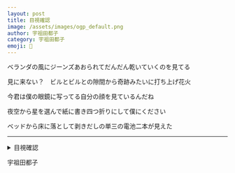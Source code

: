 ```yaml
---
layout: post
title: 目視確認
image: /assets/images/ogp_default.png
author: 宇祖田都子
category: 宇祖田都子
emoji: 🎈
---
```


<div class="tanka-area"><div class="tanka">
<p>ベランダの風にジーンズあおられてだんだん乾いていくのを見てる</p>
<p>見に来ない？　ビルとビルとの隙間から奇跡みたいに打ち上げ花火</p>
<p>今君は僕の眼鏡に写ってる自分の顔を見ているんだね</p>
<p>夜空から星を選んで紙に書き四つ折りにして僕にください</p>
<p>ベッドから床に落として剥きだしの単三の電池二本が見えた</p></div></div>

---

<details><summary>目視確認</summary>
ベランダの風にジーンズあおられてだんだん乾いていくのを見てる<br />
見に来ない？　ビルとビルとの隙間から奇跡みたいに打ち上げ花火<br />
今君は僕の眼鏡に写ってる自分の顔を見ているんだね<br />
夜空から星を選んで紙に書き四つ折りにして僕にください<br />
ベッドから床に落として剥きだしの単三の電池二本が見えた<br />
<br />
</details>

宇祖田都子
